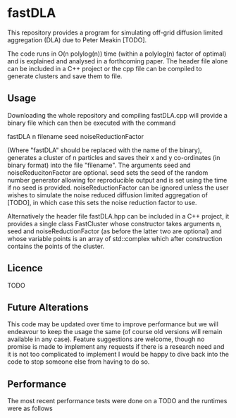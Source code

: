 # fastDLA

This repository provides a program for simulating off-grid diffusion limited aggregation (DLA) due to Peter Meakin [TODO].

The code runs in O(n polylog(n)) time (within a polylog(n) factor of optimal) and is explained and analysed in a forthcoming paper. The header file alone can be included in a C++ project or the cpp file can be compiled to generate clusters and save them to file.

## Usage

Downloading the whole repository and compiling fastDLA.cpp will provide a binary file which can then be executed with the command

fastDLA n filename seed noiseReductionFactor

(Where "fastDLA" should be replaced with the name of the binary), generates a cluster of n particles and saves their x and y co-ordinates (in binary format) into the file "filename". The arguments seed and noiseReducitonFactor are optional. seed sets the seed of the random number generator allowing for reproducible output and is set using the time if no seed is provided. noiseReductionFactor can be ignored unless the user wishes to simulate the noise reduced diffusion limited aggregation of [TODO], in which case this sets the noise reduction factor to use.

Alternatively the header file fastDLA.hpp can be included in a C++ project, it provides a single class FastCluster whose constructor takes arguments n, seed and noiseReductionFactor (as before the latter two are optional) and whose variable points is an array of std::complex<double> which after construction contains the points of the cluster.

## Licence

TODO

## Future Alterations

This code may be updated over time to improve performance but we will endeavour to keep the usage the same (of course old versions will remain available in any case). Feature suggestions are welcome, though no promise is made to implement any requests if there is a research need and it is not too complicated to implement I would be happy to dive back into the code to stop someone else from having to do so.

## Performance

The most recent performance tests were done on a TODO and the runtimes were as follows